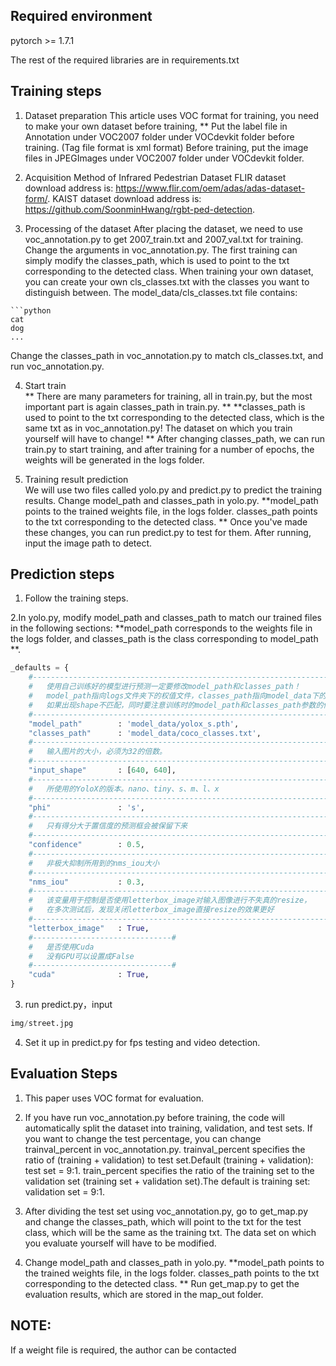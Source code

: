 ## Required environment
pytorch >= 1.7.1

The rest of the required libraries are in requirements.txt
     

## Training steps
1. Dataset preparation
 This article uses VOC format for training, you need to make your own dataset before training, **
Put the label file in Annotation under VOC2007 folder under VOCdevkit folder before training. (Tag file format is xml format)
Before training, put the image files in JPEGImages under VOC2007 folder under VOCdevkit folder.

2. Acquisition Method of Infrared Pedestrian Dataset
FLIR dataset download address is: https://www.flir.com/oem/adas/adas-dataset-form/. 
KAIST dataset download address is: https://github.com/SoonminHwang/rgbt-ped-detection.

3. Processing of the dataset
 After placing the dataset, we need to use voc_annotation.py to get 2007_train.txt and 2007_val.txt for training.
Change the arguments in voc_annotation.py. The first training can simply modify the classes_path, which is used to point to the txt corresponding to the detected class.
When training your own dataset, you can create your own cls_classes.txt with the classes you want to distinguish between.
The model_data/cls_classes.txt file contains:
```
```python
cat
dog
...
```
Change the classes_path in voc_annotation.py to match cls_classes.txt, and run voc_annotation.py.


4. Start train  
** There are many parameters for training, all in train.py, but the most important part is again classes_path in train.py. **
**classes_path is used to point to the txt corresponding to the detected class, which is the same txt as in voc_annotation.py! The dataset on which you train yourself will have to change! **
After changing classes_path, we can run train.py to start training, and after training for a number of epochs, the weights will be generated in the logs folder. 

5. Training result prediction  
We will use two files called yolo.py and predict.py to predict the training results. Change model_path and classes_path in yolo.py.
**model_path points to the trained weights file, in the logs folder.
classes_path points to the txt corresponding to the detected class. **
Once you've made these changes, you can run predict.py to test for them. After running, input the image path to detect.  

## Prediction steps
1. Follow the training steps.
   
2.In yolo.py, modify model_path and classes_path to match our trained files in the following sections: **model_path corresponds to the weights file in the logs folder, and classes_path is the class corresponding to model_path **.
 
```python
_defaults = {
    #--------------------------------------------------------------------------#
    #   使用自己训练好的模型进行预测一定要修改model_path和classes_path！
    #   model_path指向logs文件夹下的权值文件，classes_path指向model_data下的txt
    #   如果出现shape不匹配，同时要注意训练时的model_path和classes_path参数的修改
    #--------------------------------------------------------------------------#
    "model_path"        : 'model_data/yolox_s.pth',
    "classes_path"      : 'model_data/coco_classes.txt',
    #---------------------------------------------------------------------#
    #   输入图片的大小，必须为32的倍数。
    #---------------------------------------------------------------------#
    "input_shape"       : [640, 640],
    #---------------------------------------------------------------------#
    #   所使用的YoloX的版本。nano、tiny、s、m、l、x
    #---------------------------------------------------------------------#
    "phi"               : 's',
    #---------------------------------------------------------------------#
    #   只有得分大于置信度的预测框会被保留下来
    #---------------------------------------------------------------------#
    "confidence"        : 0.5,
    #---------------------------------------------------------------------#
    #   非极大抑制所用到的nms_iou大小
    #---------------------------------------------------------------------#
    "nms_iou"           : 0.3,
    #---------------------------------------------------------------------#
    #   该变量用于控制是否使用letterbox_image对输入图像进行不失真的resize，
    #   在多次测试后，发现关闭letterbox_image直接resize的效果更好
    #---------------------------------------------------------------------#
    "letterbox_image"   : True,
    #-------------------------------#
    #   是否使用Cuda
    #   没有GPU可以设置成False
    #-------------------------------#
    "cuda"              : True,
}
```

3. run predict.py，input  
```python
img/street.jpg
```

4. Set it up in predict.py for fps testing and video detection. 

## Evaluation Steps

1. This paper uses VOC format for evaluation.
   
2. If you have run voc_annotation.py before training, the code will automatically split the dataset into training, validation, and test sets. If you want to change the test percentage, you can change trainval_percent in voc_annotation.py. trainval_percent specifies the ratio of (training + validation) to test set.Default (training + validation): test set = 9:1. train_percent specifies the ratio of the training set to the validation set (training set + validation set).The default is training set: validation set = 9:1.

3. After dividing the test set using voc_annotation.py, go to get_map.py and change the classes_path, which will point to the txt for the test class, which will be the same as the training txt. The data set on which you evaluate yourself will have to be modified.
   
4. Change model_path and classes_path in yolo.py. **model_path points to the trained weights file, in the logs folder. classes_path points to the txt corresponding to the detected class. **
Run get_map.py to get the evaluation results, which are stored in the map_out folder.


## NOTE:
If a weight file is required, the author can be contacted
